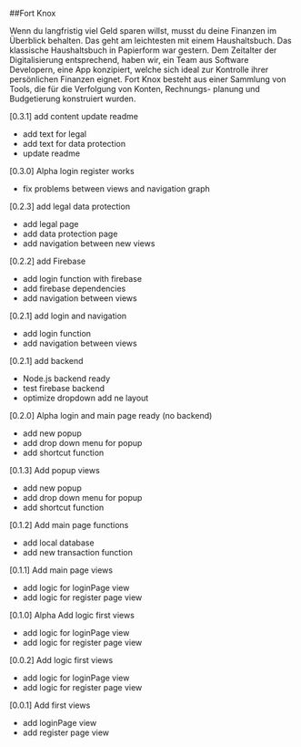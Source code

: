 ##Fort Knox

Wenn du langfristig viel Geld sparen willst, musst du deine Finanzen im Überblick behalten. 
Das geht am leichtesten mit einem Haushaltsbuch. Das klassische Haushaltsbuch in Papierform war gestern. 
Dem Zeitalter der Digitalisierung entsprechend, haben wir, ein Team aus Software Developern, 
eine App konzipiert, welche sich ideal zur Kontrolle ihrer persönlichen Finanzen eignet. 
Fort Knox besteht aus einer Sammlung von Tools, die für die Verfolgung von Konten, Rechnungs- planung und Budgetierung konstruiert wurden.

[0.3.1] add content update readme
- add text for legal
- add text for data protection
- update readme

[0.3.0] Alpha login register works
- fix problems between views and navigation graph

[0.2.3] add legal data protection
- add legal page
- add data protection page
- add navigation between new views 

[0.2.2] add Firebase
- add login function with firebase
- add firebase dependencies 
- add navigation between views 

[0.2.1] add login and navigation
- add login function
- add navigation between views 

[0.2.1] add backend
- Node.js backend ready
- test firebase backend
- optimize dropdown add ne layout

[0.2.0] Alpha login and main page ready (no backend)
- add new popup
- add drop down menu for popup
- add shortcut function

[0.1.3] Add popup views
- add new popup
- add drop down menu for popup
- add shortcut function

[0.1.2] Add main page functions
- add local database
- add new transaction function

[0.1.1] Add main page views
- add logic for loginPage view
- add logic for register page view

[0.1.0] Alpha Add logic first views
- add logic for loginPage view
- add logic for register page view

[0.0.2] Add logic first views
- add logic for loginPage view
- add logic for register page view

[0.0.1] Add first views
- add loginPage view
- add register page view